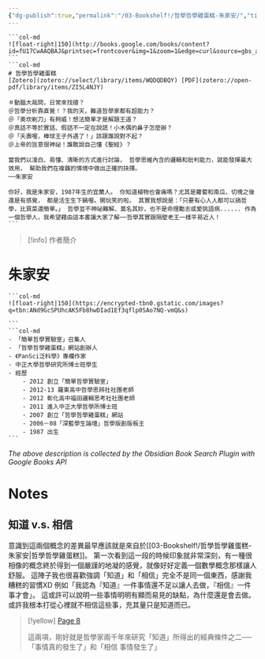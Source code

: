 ```yaml
---
{"dg-publish":true,"permalink":"/03-Bookshelf!/哲學哲學雞蛋糕-朱家安/","title":"哲學哲學雞蛋糕","noteIcon":"1","created":"2024-09-10T16:52:03.000+08:00","updated":"2024-09-11T00:59:25.000+08:00"}
---
```



````col
```col-md
![float-right|150](http://books.google.com/books/content?id=fU17CwAAQBAJ&printsec=frontcover&img=1&zoom=1&edge=curl&source=gbs_api)
```
```col-md
# 哲學哲學雞蛋糕
[Zotero](zotero://select/library/items/WQDQDBQY) [PDF](zotero://open-pdf/library/items/ZI5L4NJY)

＃動腦大哉問，日常來找碴？ 
＠哲學分析靠直覺！？我的天，難道哲學家都有超能力？ 
＠「奧坎剃刀」有夠威！想法簡單才是解題王道？ 
＠真話不等於實話、假話不一定在說謊！小木偶的鼻子怎麼辦？ 
＠「夭壽喔，棒球王子外遇了！」該跟誰說對不起？ 
＠上帝的旨意很神祕！誰敢說自己懂《聖經》？ 

當我們以淺白、易懂、清晰的方式進行討論， 哲學思維內含的邏輯和批判能力，就能發揮最大效用， 幫助我們在複雜的情境中做出正確的抉擇。
──朱家安

你好，我是朱家安，1987年生的宜蘭人。 你知道植物也會痛嗎？尤其是蘿蔔和南瓜，切塊之後還是有感覺， 都是活生生下鍋喔。開玩笑的啦。 其實我想說是：「只要有心人人都可以搞哲學，比買菜還簡單。」 哲學並不神祕難解、莫名其妙，也不是命理勵志或愛挑語病...... 作為一個哲學人，我希望藉由這本書讓大家了解──哲學其實跟隔壁老王一樣平易近人！ 
```
````

> [!info] 作者簡介
> 
<div class="transclusion internal-embed is-loaded"><div class="markdown-embed">

<div class="markdown-embed-title">

# 朱家安

</div>



````col
```col-md
![float-right|150](https://encrypted-tbn0.gstatic.com/images?q=tbn:ANd9GcSPUhcAK5Fb8hwDIad1Ef3qflp0SAo7NQ-vmQ&s)

```
```col-md
- 「簡單哲學實驗室」召集人 
- 「哲學哲學雞蛋糕」網站創辦人 
- 《PanSci泛科學》專欄作家 
- 中正大學哲學研究所博士班學生 
- 經歷 
	- 2012 創立「簡單哲學實驗室」 
	- 2012-13 羅東高中哲學思辨社社團老師 
	- 2012 彰化高中福田邏輯思考社社團老師 
	- 2011 進入中正大學哲學所博士班 
	- 2007 創立「哲學哲學雞蛋糕」網站 
	- 2006－08「深藍學生論壇」哲學版創版板主 
	- 1987 出生
```
````


</div></div>


_The above description is collected by the Obsidian Book Search Plugin with Google Books API_

# Notes

## 知道 v.s. 相信


<div class="transclusion internal-embed is-loaded"><div class="markdown-embed">




意識到這兩個概念的差異最早應該就是來自於[[03-Bookshelf!/哲學哲學雞蛋糕-朱家安\|哲學哲學雞蛋糕]]。
第一次看到這一段的時候印象就非常深刻，有一種很相像的概念終於得到一個嚴謹的地凝的感覺，就像好好定義一個數學概念那樣讓人舒服。
這陣子我也很喜歡強調「知道」和「相信」完全不是同一個東西，感謝我糟糕的習慣XD
例如「我認為『知道』一件事情還不足以讓人去做，『相信』一件事才會」。
這或許可以說明一些事情明明有顯而易見的缺點，為什麼還是會去做。
或許我根本打從心裡就不相信這些事，充其量只是知道而已。
> [!yellow] [Page 8](zotero://open-pdf/library/items/ZI5L4NJY?page=8&annotation=ADNEVPV5)
> 
> 
> 這兩項，剛好就是哲學家兩千年來研究「知道」所得出的經典條件之⼆──「事情真的發⽣了」和「相信 事情發⽣了」
> 

</div></div>

